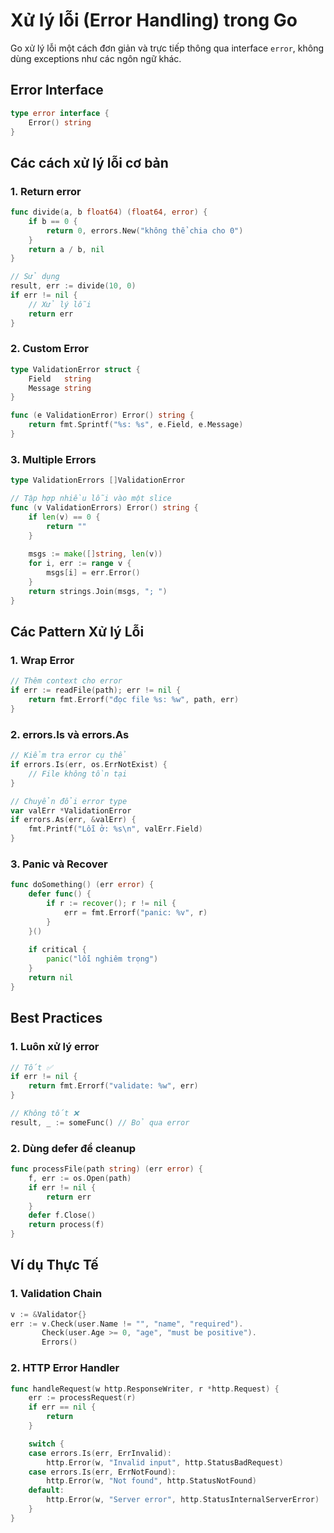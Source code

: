 # Xử lý lỗi (Error Handling) trong Go

Go xử lý lỗi một cách đơn giản và trực tiếp thông qua interface `error`, không dùng exceptions như các ngôn ngữ khác.

## Error Interface
```go
type error interface {
    Error() string
}
```

## Các cách xử lý lỗi cơ bản

### 1. Return error
```go
func divide(a, b float64) (float64, error) {
    if b == 0 {
        return 0, errors.New("không thể chia cho 0")
    }
    return a / b, nil
}

// Sử dụng
result, err := divide(10, 0)
if err != nil {
    // Xử lý lỗi
    return err
}
```

### 2. Custom Error
```go
type ValidationError struct {
    Field   string
    Message string
}

func (e ValidationError) Error() string {
    return fmt.Sprintf("%s: %s", e.Field, e.Message)
}
```

### 3. Multiple Errors
```go
type ValidationErrors []ValidationError

// Tập hợp nhiều lỗi vào một slice
func (v ValidationErrors) Error() string {
    if len(v) == 0 {
        return ""
    }
    
    msgs := make([]string, len(v))
    for i, err := range v {
        msgs[i] = err.Error()
    }
    return strings.Join(msgs, "; ")
}
```

## Các Pattern Xử lý Lỗi

### 1. Wrap Error
```go
// Thêm context cho error
if err := readFile(path); err != nil {
    return fmt.Errorf("đọc file %s: %w", path, err)
}
```

### 2. errors.Is và errors.As
```go
// Kiểm tra error cụ thể
if errors.Is(err, os.ErrNotExist) {
    // File không tồn tại
}

// Chuyển đổi error type
var valErr *ValidationError
if errors.As(err, &valErr) {
    fmt.Printf("Lỗi ở: %s\n", valErr.Field)
}
```

### 3. Panic và Recover
```go
func doSomething() (err error) {
    defer func() {
        if r := recover(); r != nil {
            err = fmt.Errorf("panic: %v", r)
        }
    }()
    
    if critical {
        panic("lỗi nghiêm trọng")
    }
    return nil
}
```

## Best Practices

### 1. Luôn xử lý error
```go
// Tốt ✅
if err != nil {
    return fmt.Errorf("validate: %w", err)
}

// Không tốt ❌
result, _ := someFunc() // Bỏ qua error
```

### 2. Dùng defer để cleanup 
```go
func processFile(path string) (err error) {
    f, err := os.Open(path)
    if err != nil {
        return err
    }
    defer f.Close()
    return process(f)
}
```

## Ví dụ Thực Tế

### 1. Validation Chain
```go
v := &Validator{}
err := v.Check(user.Name != "", "name", "required").
       Check(user.Age >= 0, "age", "must be positive").
       Errors()
```

### 2. HTTP Error Handler 
```go
func handleRequest(w http.ResponseWriter, r *http.Request) {
    err := processRequest(r)
    if err == nil {
        return
    }

    switch {
    case errors.Is(err, ErrInvalid):
        http.Error(w, "Invalid input", http.StatusBadRequest)
    case errors.Is(err, ErrNotFound):
        http.Error(w, "Not found", http.StatusNotFound)
    default:
        http.Error(w, "Server error", http.StatusInternalServerError)
    }
}
```

